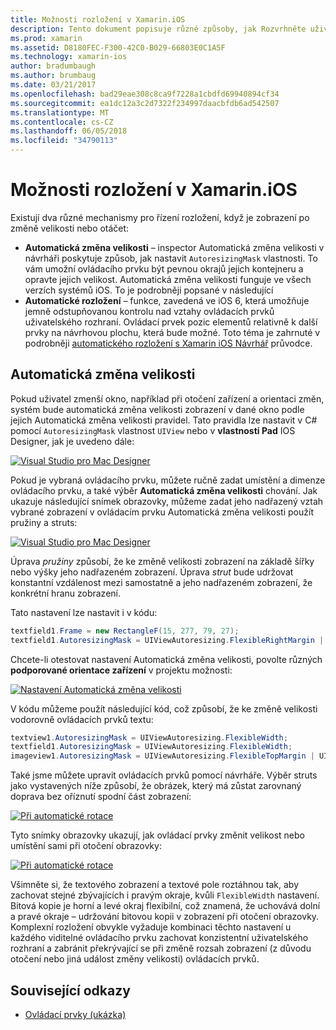 ```yaml
---
title: Možnosti rozložení v Xamarin.iOS
description: Tento dokument popisuje různé způsoby, jak Rozvrhněte uživatelského rozhraní v Xamarin.iOS. Popisuje, automatická změna velikosti a automatického rozložení.
ms.prod: xamarin
ms.assetid: D8180FEC-F300-42C0-B029-66803E0C1A5F
ms.technology: xamarin-ios
author: bradumbaugh
ms.author: brumbaug
ms.date: 03/21/2017
ms.openlocfilehash: bad29eae308c8ca9f7228a1cbdfd69940894cf34
ms.sourcegitcommit: ea1dc12a3c2d7322f234997daacbfdb6ad542507
ms.translationtype: MT
ms.contentlocale: cs-CZ
ms.lasthandoff: 06/05/2018
ms.locfileid: "34790113"
---
```

# <a name="layout-options-in-xamarinios"></a>Možnosti rozložení v Xamarin.iOS

Existují dva různé mechanismy pro řízení rozložení, když je zobrazení po změně velikosti nebo otáčet:

-  **Automatická změna velikosti** – inspector Automatická změna velikosti v návrháři poskytuje způsob, jak nastavit `AutoresizingMask` vlastnosti. To vám umožní ovládacího prvku být pevnou okrajů jejich kontejneru a opravte jejich velikost. Automatická změna velikosti funguje ve všech verzích systémů iOS. To je podrobněji popsané v následující
-  **Automatické rozložení** – funkce, zavedená ve iOS 6, která umožňuje jemně odstupňovanou kontrolu nad vztahy ovládacích prvků uživatelského rozhraní. Ovládací prvek pozic elementů relativně k další prvky na návrhovou plochu, která bude možné. Toto téma je zahrnuté v podrobněji [automatického rozložení s Xamarin iOS Návrhář](~/ios/user-interface/designer/designer-auto-layout.md) průvodce.

## <a name="autosizing"></a>Automatická změna velikosti

Pokud uživatel zmenší okno, například při otočení zařízení a orientaci změn, systém bude automatická změna velikosti zobrazení v dané okno podle jejich Automatická změna velikosti pravidel. Tato pravidla lze nastavit v C# pomocí `AutoresizingMask` vlastnost `UIView` nebo v **vlastnosti Pad** IOS Designer, jak je uvedeno dále:

 [![](layout-options-images/image41.png "Visual Studio pro Mac Designer")](layout-options-images/image41.png#lightbox)

Pokud je vybraná ovládacího prvku, můžete ručně zadat umístění a dimenze ovládacího prvku, a také výběr **Automatická změna velikosti** chování. Jak ukazuje následující snímek obrazovky, můžeme zadat jeho nadřazený vztah vybrané zobrazení v ovládacím prvku Automatická změna velikosti použít pružiny a struts:

 [![](layout-options-images/image42.png "Visual Studio pro Mac Designer")](layout-options-images/image42.png#lightbox)

Úprava *pružiny* způsobí, že ke změně velikosti zobrazení na základě šířky nebo výšky jeho nadřazeném zobrazení. Úprava *strut* bude udržovat konstantní vzdálenost mezi samostatně a jeho nadřazeném zobrazení, že konkrétní hranu zobrazení.

Tato nastavení lze nastavit i v kódu:

```csharp
textfield1.Frame = new RectangleF(15, 277, 79, 27);
textfield1.AutoresizingMask = UIViewAutoresizing.FlexibleRightMargin | UIViewAutoresizing.FlexibleBottomMargin;
```


Chcete-li otestovat nastavení Automatická změna velikosti, povolte různých **podporované orientace zařízení** v projektu možnosti:

 [![](layout-options-images/image43a.png "Nastavení Automatická změna velikosti")](layout-options-images/image43a.png#lightbox)

V kódu můžeme použít následující kód, což způsobí, že ke změně velikosti vodorovně ovládacích prvků textu:

```csharp
textview1.AutoresizingMask = UIViewAutoresizing.FlexibleWidth;
textfield1.AutoresizingMask = UIViewAutoresizing.FlexibleWidth;
imageview1.AutoresizingMask = UIViewAutoresizing.FlexibleTopMargin | UIViewAutoresizing.FlexibleLeftMargin;
```


Také jsme můžete upravit ovládacích prvků pomocí návrháře. Výběr struts jako vystavených níže způsobí, že obrázek, který má zůstat zarovnaný doprava bez oříznutí spodní část zobrazení:

 [![](layout-options-images/autoresize.png "Při automatické rotace")](layout-options-images/autoresize.png#lightbox)

Tyto snímky obrazovky ukazují, jak ovládací prvky změnit velikost nebo umístění sami při otočení obrazovky:

 [![](layout-options-images/image44a.png "Při automatické rotace")](layout-options-images/image44a.png#lightbox)

Všimněte si, že textového zobrazení a textové pole roztáhnou tak, aby zachovat stejné zbývajících i pravým okraje, kvůli `FlexibleWidth` nastavení. Bitová kopie je horní a levé okraj flexibilní, což znamená, že uchovává dolní a pravé okraje – udržování bitovou kopii v zobrazení při otočení obrazovky. Komplexní rozložení obvykle vyžaduje kombinaci těchto nastavení u každého viditelné ovládacího prvku zachovat konzistentní uživatelského rozhraní a zabránit překrývající se při změně rozsah zobrazení (z důvodu otočení nebo jiná událost změny velikosti) ovládacích prvků.





## <a name="related-links"></a>Související odkazy

- [Ovládací prvky (ukázka)](https://developer.xamarin.com/samples/Controls/)
